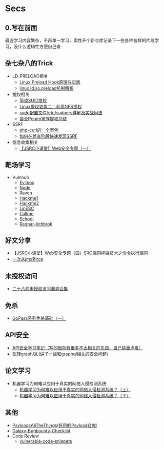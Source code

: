 # Secs

## 0.写在前面

​	最近学习内容繁杂，不再单一学习，索性开个新仓库记录下一些各种各样的片段学习，没什么逻辑性方便自己查


## 杂七杂八的Trick

- LD_PRELOAD相关
  - [Linux Preload Hook原理与实践](https://github.com/Y4tacker/Secs/blob/main/%E6%9D%82%E4%B8%83%E6%9D%82%E5%85%AB%E7%9A%84Trick/Linux%20Preload%20Hook%E5%8E%9F%E7%90%86%E4%B8%8E%E5%AE%9E%E8%B7%B5/index.md)
  - [linux ld.so.preload机制解析](https://zhuanlan.zhihu.com/p/575574549)
- 提权相关
  - [简谈SUID提权](https://zhuanlan.zhihu.com/p/373352345)
  - [Linux提权姿势二：利用NFS提权](https://cloud.tencent.com/developer/inventory/6764/article/1708369)
  - [sudo配置文件/etc/sudoers详解及实战用法](https://blog.csdn.net/field_yang/article/details/51547804)
  - [最全Potato家族提权总结](https://mp.weixin.qq.com/s?__biz=Mzg2ODYxMzY3OQ==&mid=2247490866&idx=1&sn=00fda0a83a521ab4773e024f627bafeb&chksm=cea8f672f9df7f64e45acb7902297f51aec88edb54110fde35d9dde60f50664365af9b107981&mpshare=1&scene=1&srcid=1207CVGEd4PgMadxWUFK2xUB&sharer_sharetime=1670373132287&sharer_shareid=52185258fb750059aa42ee7e5101e6f6#rd)
- SSRF
  - [php-curl的一个案例](https://github.com/Y4tacker/Secs/blob/main/%E6%9D%82%E4%B8%83%E6%9D%82%E5%85%AB%E7%9A%84Trick/SSRF/php_curl/index.md)
  - [如何在侦查阶段快速发现SSRF](https://mp.weixin.qq.com/s?__biz=MjM5Mzc4MzUzMQ==&mid=2650255830&idx=1&sn=b5a7764d9994aa930dfa8aed1d93879a&chksm=be92da5289e553446f9a49a08e5dbfcb890b697c83144e6bbb2e8c2590515dc332aac2cb6567#rd)
- 信息收集相关
  - [【JSRC小课堂】Web安全专题（一）](https://mp.weixin.qq.com/s?__biz=MjM5OTk2MTMxOQ==&mid=2727832089&idx=1&sn=fb15a15bad60a42fe8ae11345a0e328c&chksm=8050bd91b72734877045c2b1e5437a81c09e4e21fa8e43db09dd90a7e14e3f45cec34850cc14&scene=21#wechat_redirect)

## 靶场学习

- Vulnhub
  - [Evilbox](https://github.com/Y4tacker/Secs/tree/main/%E9%9D%B6%E5%9C%BA%E5%AD%A6%E4%B9%A0/Vulnhub/EvilboxOne)
  - [Node](https://github.com/Y4tacker/Secs/blob/main/%E9%9D%B6%E5%9C%BA%E5%AD%A6%E4%B9%A0/Vulnhub/Node/node.md)
  - [Raven](https://github.com/Y4tacker/Secs/blob/main/%E9%9D%B6%E5%9C%BA%E5%AD%A6%E4%B9%A0/Vulnhub/Raven/raven.md)
  - [Hackme1](https://github.com/Y4tacker/Secs/blob/main/%E9%9D%B6%E5%9C%BA%E5%AD%A6%E4%B9%A0/Vulnhub/Hackme1/index.md)
  - [Hackme2](https://github.com/Y4tacker/Secs/blob/main/%E9%9D%B6%E5%9C%BA%E5%AD%A6%E4%B9%A0/Vulnhub/Hackme2/index.md)
  - [LinESC](https://github.com/Y4tacker/Secs/blob/main/%E9%9D%B6%E5%9C%BA%E5%AD%A6%E4%B9%A0/Vulnhub/LinESC/index.md)
  - [Callme](https://github.com/Y4tacker/Secs/blob/main/%E9%9D%B6%E5%9C%BA%E5%AD%A6%E4%B9%A0/Vulnhub/Callme/index.md)
  - [School](https://github.com/Y4tacker/Secs/blob/main/%E9%9D%B6%E5%9C%BA%E5%AD%A6%E4%B9%A0/Vulnhub/School/index.md)
  - [Ragnar-lothbrok](https://github.com/Y4tacker/Secs/blob/main/%E9%9D%B6%E5%9C%BA%E5%AD%A6%E4%B9%A0/Vulnhub/Ragnar-lothbrok/index.md)

## 好文分享
- [【JSRC小课堂】Web安全专题（四）SRC漏洞挖掘技术之命令执行漏洞](https://mp.weixin.qq.com/s/9cXGR7tlN_OAP-dMyZyHEw)
- [一次从jmx到rce](https://mp.weixin.qq.com/s?__biz=MzIwMzIyMjYzNA==&mid=2247506824&idx=1&sn=1bff6060290c0fdb7fe059cff2c61153&chksm=96d0208da1a7a99b6e61c8e3c332d324c0296bbccf1163cb8a10760e57cd17e150cb23a0e36a&mpshare=1&scene=1&srcid=1220PA2K5MY7dM3gWTr06z4r&sharer_sharetime=1671532238935&sharer_shareid=19374164c9d8647c6159e09a97bb1208#rd)
  

## 未授权访问
- [二十八种未授权访问漏洞合集](https://mp.weixin.qq.com/s?__biz=MzI1NzI5NDM4Mw==&mid=2247494207&idx=1&sn=0e834aa50ee9b3d7d87033b02050349c&chksm=ea1b037fdd6c8a69eabdb991af32e15e8a50c32ba838e1b970af5a988921c55f49970c470893#rd)

## 免杀
- [GoPass系列免杀基础（一）](https://mp.weixin.qq.com/s/WzRZs9uieqrkdp7JuwhtPw)

## API安全
- [API安全学习笔记（写的很杂有很多不太相关的东西，自己挑重点看）](https://xz.aliyun.com/t/11977)
- [玩转graphQL(讲了一些和graphql相关的安全问题)](https://mp.weixin.qq.com/s/gp2jGrLPllsh5xn7vn9BwQ)

## 论文学习

- 机器学习为何难以应用于真实的网络入侵检测系统
  - [机器学习为何难以应用于真实的网络入侵检测系统？（上）](https://github.com/Y4tacker/Secs/blob/main/%E8%AE%BA%E6%96%87%E5%AD%A6%E4%B9%A0/%E6%9C%BA%E5%99%A8%E5%AD%A6%E4%B9%A0%E4%B8%BA%E4%BD%95%E9%9A%BE%E4%BB%A5%E5%BA%94%E7%94%A8%E4%BA%8E%E7%9C%9F%E5%AE%9E%E7%9A%84%E7%BD%91%E7%BB%9C%E5%85%A5%E4%BE%B5%E6%A3%80%E6%B5%8B%E7%B3%BB%E7%BB%9F%EF%BC%9F%EF%BC%88%E4%B8%8A%EF%BC%89/index.md)
  - [机器学习为何难以应用于真实的网络入侵检测系统？（下）](https://mp.weixin.qq.com/s?__biz=MzA4ODYzMjU0NQ==&mid=2652311846&idx=1&sn=5d93c068dab470679e172715ca12ebb1&chksm=8bc48ca8bcb305be5e133b9d644471a7cfb619b5601befa0e5b9e3895894354c4ee415bf99e4&mpshare=1&scene=23&srcid=111285yJ4ALkxxhNslt7IQY4&sharer_sharetime=1668237367354&sharer_shareid=58505d0e4294aa4fa3fc97f46db18590%23rd)



## 其他

- [PayloadsAllTheThings(好用的Payload仓库)](https://github.com/swisskyrepo/PayloadsAllTheThings)
- [Galaxy-Bugbounty-Checklist](https://github.com/0xmaximus/Galaxy-Bugbounty-Checklist)
- Code Review
  - [vulnerable-code-snippets](https://github.com/yeswehack/vulnerable-code-snippets)

